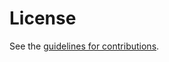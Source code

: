 # License

See the
[guidelines for contributions](https://github.com/thomas-fossati/draft-coap-early-data/blob/main/CONTRIBUTING.md).
